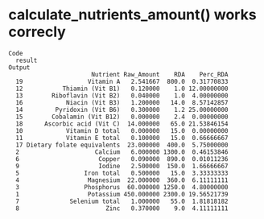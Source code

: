 # calculate_nutrients_amount() works correcly

    Code
      result
    Output
                           Nutrient Raw_Amount    RDA    Perc_RDA
      19                  Vitamin A   2.541667  800.0  0.31770833
      12           Thiamin (Vit B1)   0.120000    1.0 12.00000000
      13        Riboflavin (Vit B2)   0.040000    1.0  4.00000000
      16            Niacin (Vit B3)   1.200000   14.0  8.57142857
      14         Pyridoxin (Vit B6)   0.300000    1.2 25.00000000
      15        Cobalamin (Vit B12)   0.000000    2.4  0.00000000
      18      Ascorbic acid (Vit C)  14.000000   65.0 21.53846154
      10            Vitamin D total   0.000000   15.0  0.00000000
      11            Vitamin E total   0.100000   15.0  0.66666667
      17 Dietary folate equivalents  23.000000  400.0  5.75000000
      2                     Calcium   6.000000 1300.0  0.46153846
      6                      Copper   0.090000  890.0  0.01011236
      9                      Iodine   2.500000  150.0  1.66666667
      5                  Iron total   0.500000   15.0  3.33333333
      4                   Magnesium  22.000000  360.0  6.11111111
      3                  Phosphorus  60.000000 1250.0  4.80000000
      1                   Potassium 450.000000 2300.0 19.56521739
      7              Selenium total   1.000000   55.0  1.81818182
      8                        Zinc   0.370000    9.0  4.11111111


